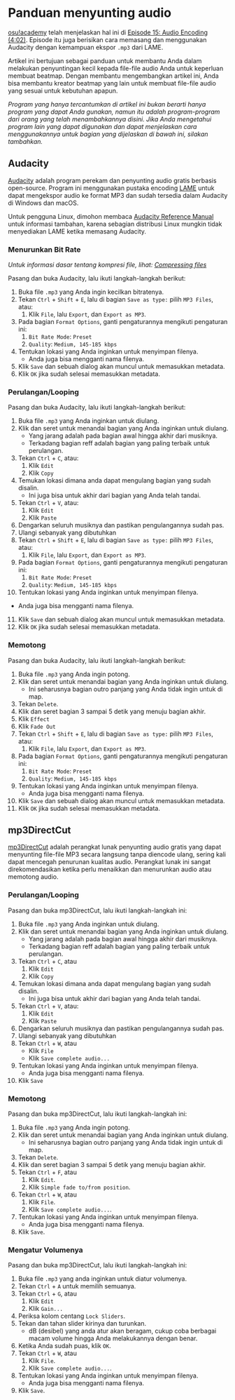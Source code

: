 # Panduan menyunting audio

[osu!academy](/wiki/Community/Video_series/osu!academy) telah menjelaskan hal ini di [Episode 15: Audio Encoding (4:02)](https://www.youtube.com/watch?v=muu3HkG38kk). Episode itu juga berisikan cara memasang dan menggunakan Audacity dengan kemampuan ekspor `.mp3` dari LAME.

Artikel ini bertujuan sebagai panduan untuk membantu Anda dalam melakukan penyuntingan kecil kepada file-file audio Anda untuk keperluan membuat beatmap. Dengan membantu mengembangkan artikel ini, Anda bisa membantu kreator beatmap yang lain untuk membuat file-file audio yang sesuai untuk kebutuhan apapun.

*Program yang hanya tercantumkan di artikel ini bukan berarti hanya program yang dapat Anda gunakan, namun itu adalah program-program dari orang yang telah menambahkannya disini. Jika Anda mengetahui program lain yang dapat digunakan dan dapat menjelaskan cara menggunakannya untuk bagian yang dijelaskan di bawah ini, silakan tambahkan.*

## Audacity

[Audacity](https://www.audacityteam.org/download) adalah program perekam dan penyunting audio gratis berbasis open-source. Program ini menggunakan pustaka encoding [LAME](https://lame.sourceforge.io) untuk dapat mengekspor audio ke format MP3 dan sudah tersedia dalam Audacity di Windows dan macOS.

Untuk pengguna Linux, dimohon membaca [Audacity Reference Manual](https://manual.audacityteam.org/man/installing_and_updating_audacity_on_linux.html#linlame) untuk informasi tambahan, karena sebagian distribusi Linux mungkin tidak menyediakan LAME ketika memasang Audacity.

### Menurunkan Bit Rate

*Untuk informasi dasar tentang kompresi file, lihat: [Compressing files](/wiki/Guides/Compressing_files)*

Pasang dan buka Audacity, lalu ikuti langkah-langkah berikut:

1. Buka file `.mp3` yang Anda ingin kecilkan bitratenya.
2. Tekan `Ctrl` + `Shift` + `E`, lalu di bagian `Save as type:` pilih `MP3 Files`, atau:
   1. Klik `File`, lalu `Export`, dan `Export as MP3`.
3. Pada bagian `Format Options`, ganti pengaturannya mengikuti pengaturan ini:
   1. `Bit Rate Mode`: `Preset`
   2. `Quality`: `Medium, 145-185 kbps`
4. Tentukan lokasi yang Anda inginkan untuk menyimpan filenya.
   - Anda juga bisa mengganti nama filenya.
5. Klik `Save` dan sebuah dialog akan muncul untuk memasukkan metadata.
6. Klik `OK` jika sudah selesai memasukkan metadata.

### Perulangan/Looping

Pasang dan buka Audacity, lalu ikuti langkah-langkah berikut:

1. Buka file `.mp3` yang Anda inginkan untuk diulang.
2. Klik dan seret untuk menandai bagian yang Anda inginkan untuk diulang.
   - Yang jarang adalah pada bagian awal hingga akhir dari musiknya.
   - Terkadang bagian reff adalah bagian yang paling terbaik untuk perulangan.
3. Tekan `Ctrl` + `C`, atau:
   1. Klik `Edit`
   2. Klik `Copy` 
4. Temukan lokasi dimana anda dapat mengulang bagian yang sudah disalin.
   - Ini juga bisa untuk akhir dari bagian yang Anda telah tandai.
5. Tekan `Ctrl` + `V`, atau:
   1. Klik `Edit`
   2. Klik `Paste` 
6. Dengarkan seluruh musiknya dan pastikan pengulangannya sudah pas.
7. Ulangi sebanyak yang dibutuhkan
8. Tekan `Ctrl` + `Shift` + `E`, lalu di bagian `Save as type:` pilih `MP3 Files`, atau:
   1. Klik `File`, lalu `Export`, dan `Export as MP3`.
9. Pada bagian `Format Options`, ganti pengaturannya mengikuti pengaturan ini:
   1. `Bit Rate Mode`: `Preset`
   2. `Quality`: `Medium, 145-185 kbps`
10. Tentukan lokasi yang Anda inginkan untuk menyimpan filenya.
   - Anda juga bisa mengganti nama filenya.
11. Klik `Save` dan sebuah dialog akan muncul untuk memasukkan metadata.
12. Klik `OK` jika sudah selesai memasukkan metadata.

### Memotong

Pasang dan buka Audacity, lalu ikuti langkah-langkah berikut:

1. Buka file `.mp3` yang Anda ingin potong.
2. Klik dan seret untuk menandai bagian yang Anda inginkan untuk diulang.
   - Ini seharusnya bagian outro panjang yang Anda tidak ingin untuk di map.
3. Tekan `Delete`.
4. Klik dan seret bagian 3 sampai 5 detik yang menuju bagian akhir.
5. Klik `Effect`
6. Klik `Fade Out`
7. Tekan `Ctrl` + `Shift` + `E`, lalu di bagian `Save as type:` pilih `MP3 Files`, atau:
   1. Klik `File`, lalu `Export`, dan `Export as MP3`.
8. Pada bagian `Format Options`, ganti pengaturannya mengikuti pengaturan ini:
   1. `Bit Rate Mode`: `Preset`
   2. `Quality`: `Medium, 145-185 kbps`
9. Tentukan lokasi yang Anda inginkan untuk menyimpan filenya.
   - Anda juga bisa mengganti nama filenya.
10. Klik `Save` dan sebuah dialog akan muncul untuk memasukkan metadata.
11. Klik `OK` jika sudah selesai memasukkan metadata.

## mp3DirectCut

[mp3DirectCut](https://mpesch3.de) adalah perangkat lunak penyunting audio gratis yang dapat menyunting file-file MP3 secara langsung tanpa diencode ulang, sering kali dapat mencegah penurunan kualitas audio. Perangkat lunak ini sangat direkomendasikan ketika perlu menaikkan dan menurunkan audio atau memotong audio.

### Perulangan/Looping

Pasang dan buka mp3DirectCut, lalu ikuti langkah-langkah ini:

1. Buka file `.mp3` yang Anda inginkan untuk diulang.
2. Klik dan seret untuk menandai bagian yang Anda inginkan untuk diulang.
   - Yang jarang adalah pada bagian awal hingga akhir dari musiknya.
   - Terkadang bagian reff adalah bagian yang paling terbaik untuk perulangan.
3. Tekan `Ctrl` + `C`, atau
   1. Klik `Edit`
   2. Klik `Copy`
4. Temukan lokasi dimana anda dapat mengulang bagian yang sudah disalin.
   - Ini juga bisa untuk akhir dari bagian yang Anda telah tandai.
5. Tekan `Ctrl` + `V`, atau:
   1. Klik `Edit`
   2. Klik `Paste` 
6. Dengarkan seluruh musiknya dan pastikan pengulangannya sudah pas.
7. Ulangi sebanyak yang dibutuhkan
8. Tekan `Ctrl` + `W`, atau
   - Klik `File`
   - Klik `Save complete audio...`
9. Tentukan lokasi yang Anda inginkan untuk menyimpan filenya.
   - Anda juga bisa mengganti nama filenya.
10. Klik `Save`

### Memotong

Pasang dan buka mp3DirectCut, lalu ikuti langkah-langkah ini:

1. Buka file `.mp3` yang Anda ingin potong.
2. Klik dan seret untuk menandai bagian yang Anda inginkan untuk diulang.
   - Ini seharusnya bagian outro panjang yang Anda tidak ingin untuk di map.
3. Tekan `Delete`.
4. Klik dan seret bagian 3 sampai 5 detik yang menuju bagian akhir.
5. Tekan `Ctrl` + `F`, atau
   1. Klik `Edit`.
   2. Klik `Simple fade to/from position`.
6. Tekan `Ctrl` + `W`, atau
   1. Klik `File`.
   2. Klik `Save complete audio...`.
7. Tentukan lokasi yang Anda inginkan untuk menyimpan filenya.
   - Anda juga bisa mengganti nama filenya.
8. Klik `Save`.

### Mengatur Volumenya

Pasang dan buka mp3DirectCut, lalu ikuti langkah-langkah ini:

1. Buka file `.mp3` yang anda inginkan untuk diatur volumenya.
2. Tekan `Ctrl` + `A` untuk memilih semuanya.
3. Tekan `Ctrl` + `G`, atau
   1. Klik `Edit`
   2. Klik `Gain...`
4. Periksa kolom centang `Lock Sliders`.
5. Tekan dan tahan slider kirinya dan turunkan.
   - dB (desibel) yang anda atur akan beragam, cukup coba berbagai macam volume hingga Anda melakukannya dengan benar.
6. Ketika Anda sudah puas, klik `OK`.
7. Tekan `Ctrl` + `W`, atau
   1. Klik `File`.
   2. Klik `Save complete audio...`.
8. Tentukan lokasi yang Anda inginkan untuk menyimpan filenya.
   - Anda juga bisa mengganti nama filenya.
9. Klik `Save`.
